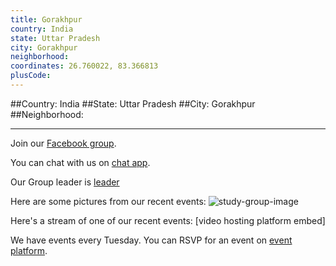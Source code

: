 ```yaml
---
title: Gorakhpur
country: India
state: Uttar Pradesh
city: Gorakhpur
neighborhood: 
coordinates: 26.760022, 83.366813
plusCode:
---
```


##Country: India
##State: Uttar Pradesh
##City: Gorakhpur
##Neighborhood: 
*****
Join our [Facebook group](https://www.facebook.com/groups/free.code.camp.gorakhpur).

You can chat with us on [chat app]().

Our Group leader is [leader]()

Here are some pictures from our recent events:
![study-group-image]()

Here's a stream of one of our recent events:
[video hosting platform embed]

We have events every Tuesday. You can RSVP for an event on [event platform]().
